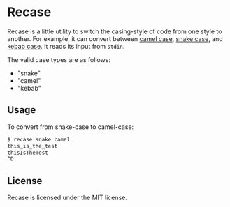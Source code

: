 # Recase

Recase is a little utility to switch the casing-style of code from one style
to another. For example, it can convert between [camel case](https://en.wikipedia.org/wiki/Camel_case),
[snake case](https://en.wikipedia.org/wiki/Letter_case#Snake_case), and
[kebab case](https://en.wikipedia.org/wiki/Letter_case#Kebab_case). It reads
its input from `stdin`.

The valid case types are as follows:

* "snake"
* "camel"
* "kebab"

## Usage

To convert from snake-case to camel-case:

```sh
$ recase snake camel
this_is_the_test
thisIsTheTest
^D
```

## License

Recase is licensed under the MIT license.
